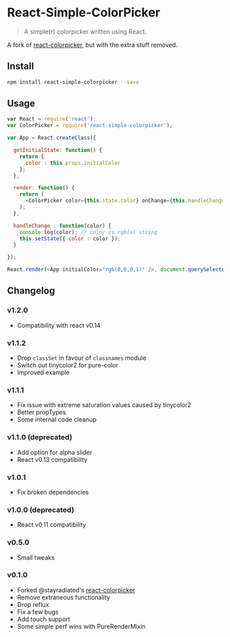 # React-Simple-ColorPicker

> A simple(r) colorpicker written using React.

A fork of [react-colorpicker](https://github.com/stayradiated/react-colorpicker), but with the extra stuff removed.

## Install

```bash
npm install react-simple-colorpicker --save
```

## Usage

```javascript
var React = require('react');
var ColorPicker = require('react-simple-colorpicker');

var App = React.createClass({

  getInitialState: function() {
    return {
      color : this.props.initialColor
    };
  },

  render: function() {
    return (
      <ColorPicker color={this.state.color} onChange={this.handleChange} opacitySlider={true} />
    );
  },

  handleChange : function(color) {
    console.log(color); // color is rgb(a) string
    this.setState({ color : color });
  }

});

React.render(<App initialColor="rgb(0,0,0,1)" />, document.querySelector("#app"));
```

## Changelog

### v1.2.0

* Compatibility with react v0.14

### v1.1.2

* Drop `classSet` in favour of `classnames` module
* Switch out tinycolor2 for pure-color
* Improved example

### v1.1.1

* Fix issue with extreme saturation values caused by tinycolor2
* Better propTypes
* Some internal code cleanup

### v1.1.0 (deprecated)

* Add option for alpha slider
* React v0.13 compatibility

### v1.0.1

* Fix broken dependencies

### v1.0.0 (deprecated)

* React v0.11 compatibility

### v0.5.0

* Small tweaks

### v0.1.0

* Forked @stayradiated's [react-colorpicker](https://github.com/stayradiated/react-colorpicker)
* Remove extraneous functionality
* Drop reflux
* Fix a few bugs
* Add touch support
* Some simple perf wins with PureRenderMixin